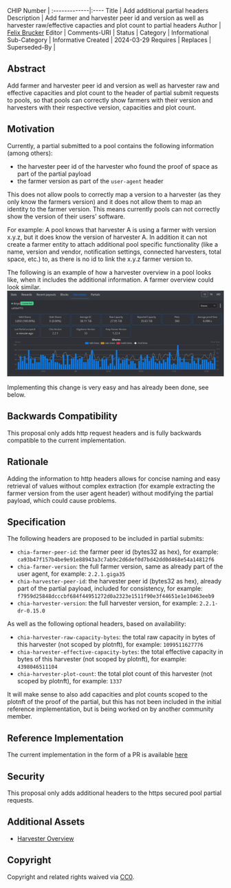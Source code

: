 CHIP Number   | 
:-------------|:----
Title         | Add additional partial headers
Description   | Add farmer and harvester peer id and version as well as harvester raw/effective capacties and plot count to partial headers
Author        | [Felix Brucker](https://github.com/felixbrucker)
Editor        | 
Comments-URI  | 
Status        | 
Category      | Informational
Sub-Category  | Informative
Created       | 2024-03-29
Requires      | 
Replaces      | 
Superseded-By | 

## Abstract

Add farmer and harvester peer id and version as well as harvester raw and effective capacities and plot count to the header of partial submit requests to pools, so that pools can correctly show farmers with their version and harvesters with their respective version, capacities and plot count.

## Motivation

Currently, a partial submitted to a pool contains the following information (among others):
- the harvester peer id of the harvester who found the proof of space as part of the partial payload
- the farmer version as part of the `user-agent` header

This does not allow pools to correctly map a version to a harvester (as they only know the farmers version) and it does not allow them to map an identity to the farmer version. This means currently pools can not correctly show the version of their users' software.

For example: A pool knows that harvester A is using a farmer with version x.y.z, but it does know the version of harvester A. In addition it can not create a farmer entity to attach additional pool specific functionality (like a name, version and vendor, notification settings, connected harvesters, total space, etc.) to, as there is no id to link the x.y.z farmer version to.

The following is an example of how a harvester overview in a pool looks like, when it includes the additional information. A farmer overview could look similar.
![Harvester Overview](../assets/chip-felix-add-additional-partial-headers/harvester-overview.png)

Implementing this change is very easy and has already been done, see below.

## Backwards Compatibility

This proposal only adds http request headers and is fully backwards compatible to the current implementation.

## Rationale

Adding the information to http headers allows for concise naming and easy retrieval of values without complex extraction (for example extracting the farmer version from the user agent header) without modifying the partial payload, which could cause problems.

## Specification

The following headers are proposed to be included in partial submits:
- `chia-farmer-peer-id`: the farmer peer id (bytes32 as hex), for example: `ca93b47f157b4be9e91e88943a3c7ab9c2d6def0d7bd42dd0d468e54a14812f6`
- `chia-farmer-version`: the full farmer version, same as already part of the user agent, for example: `2.2.1.giga35`
- `chia-harvester-peer-id`: the harvester peer id (bytes32 as hex), already part of the partial payload, included for consistency, for example: `f7959d25848dcccbf684f44951272d0a2323e1511f90e3f44651e1e10463eeb9`
- `chia-harvester-version`: the full harvester version, for example: `2.2.1-dr-0.15.0`

As well as the following optional headers, based on availability:
- `chia-harvester-raw-capacity-bytes`: the total raw capacity in bytes of this harvester (not scoped by plotnft), for example: `1099511627776`
- `chia-harvester-effective-capacity-bytes`: the total effective capacity in bytes of this harvester (not scoped by plotnft), for example: `4398046511104`
- `chia-harvester-plot-count`: the total plot count of this harvester (not scoped by plotnft), for example: `1337`

It will make sense to also add capacities and plot counts scoped to the plotnft of the proof of the partial, but this has not been included in the initial reference implementation, but is being worked on by another community member.

## Reference Implementation

The current implementation in the form of a PR is available [here](https://github.com/Chia-Network/chia-blockchain/pull/17788)

## Security

This proposal only adds additional headers to the https secured pool partial requests.

## Additional Assets

- [Harvester Overview](../assets/chip-felix-add-additional-partial-headers/harvester-overview.png)

## Copyright

Copyright and related rights waived via [CC0](https://creativecommons.org/publicdomain/zero/1.0/).




